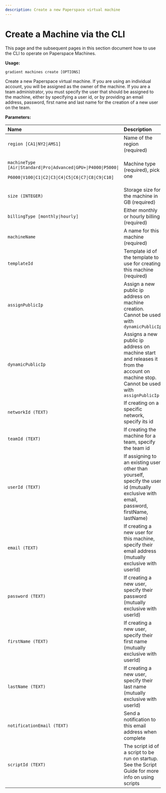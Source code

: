 ```yaml
---
description: Create a new Paperspace virtual machine
---
```


# Create a Machine via the CLI

This page and the subsequent pages in this section document how to use the CLI to operate on Paperspace Machines.

**Usage:** 

`gradient machines create [OPTIONS]`

Create a new Paperspace virtual machine. If you are using an individual account, you will be assigned as the owner of the machine. If you are a team administrator, you must specify the user that should be assigned to the machine, either by specifying a user id, or by providing an email address, password, first name and last name for the creation of a new user on the team.

**Parameters:**

<table>
  <thead>
    <tr>
      <th style="text-align:left">Name</th>
      <th style="text-align:left">Description</th>
    </tr>
  </thead>
  <tbody>
    <tr>
      <td style="text-align:left"><code>region [CA1|NY2|AMS1]</code>
      </td>
      <td style="text-align:left">Name of the region (required)</td>
    </tr>
    <tr>
      <td style="text-align:left">
        <p><code>machineType [Air|Standard|Pro|Advanced|GPU+|P4000|P5000|</code>
        </p>
        <p><code>P6000|V100|C1|C2|C3|C4|C5|C6|C7|C8|C9|C10]</code>
        </p>
      </td>
      <td style="text-align:left">Machine type (required), pick one</td>
    </tr>
    <tr>
      <td style="text-align:left"><code>size (INTEGER)</code>
      </td>
      <td style="text-align:left">Storage size for the machine in GB (required)</td>
    </tr>
    <tr>
      <td style="text-align:left"><code>billingType [monthly|hourly]</code>
      </td>
      <td style="text-align:left">Either monthly or hourly billing (required)</td>
    </tr>
    <tr>
      <td style="text-align:left"><code>machineName</code>
      </td>
      <td style="text-align:left">A name for this machine (required)</td>
    </tr>
    <tr>
      <td style="text-align:left"><code>templateId</code>
      </td>
      <td style="text-align:left">Template id of the template to use for creating this machine (required)</td>
    </tr>
    <tr>
      <td style="text-align:left"><code>assignPublicIp</code>
      </td>
      <td style="text-align:left">Assign a new public ip address on machine creation. Cannot be used with <code>dynamicPublicIp</code>
      </td>
    </tr>
    <tr>
      <td style="text-align:left"><code>dynamicPublicIp</code>
      </td>
      <td style="text-align:left">Assigns a new public ip address on machine start and releases it from
        the account on machine stop. Cannot be used with <code>assignPublicIp</code>
      </td>
    </tr>
    <tr>
      <td style="text-align:left"><code>networkId (TEXT)</code>
      </td>
      <td style="text-align:left">If creating on a specific network, specify its id</td>
    </tr>
    <tr>
      <td style="text-align:left"><code>teamId (TEXT)</code>
      </td>
      <td style="text-align:left">If creating the machine for a team, specify the team id</td>
    </tr>
    <tr>
      <td style="text-align:left"><code>userId (TEXT)</code>
      </td>
      <td style="text-align:left">If assigning to an existing user other than yourself, specify the user
        id (mutually exclusive with email, password, firstName, lastName)</td>
    </tr>
    <tr>
      <td style="text-align:left"><code>email (TEXT)</code>
      </td>
      <td style="text-align:left">If creating a new user for this machine, specify their email address (mutually
        exclusive with userId)</td>
    </tr>
    <tr>
      <td style="text-align:left"><code>password (TEXT)</code>
      </td>
      <td style="text-align:left">If creating a new user, specify their password (mutually exclusive with
        userId)</td>
    </tr>
    <tr>
      <td style="text-align:left"><code>firstName (TEXT)</code>
      </td>
      <td style="text-align:left">If creating a new user, specify their first name (mutually exclusive with
        userId)</td>
    </tr>
    <tr>
      <td style="text-align:left"><code>lastName (TEXT)</code>
      </td>
      <td style="text-align:left">If creating a new user, specify their last name (mutually exclusive with
        userId)</td>
    </tr>
    <tr>
      <td style="text-align:left"><code>notificationEmail (TEXT)</code>
      </td>
      <td style="text-align:left">Send a notification to this email address when complete</td>
    </tr>
    <tr>
      <td style="text-align:left"><code>scriptId (TEXT)</code>
      </td>
      <td style="text-align:left">The script id of a script to be run on startup. See the Script Guide for
        more info on using scripts</td>
    </tr>
  </tbody>
</table>